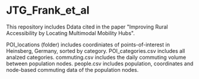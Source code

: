 # JTG_Frank_et_al
This repository includes Ddata cited in the paper "Improving Rural Accessibility by Locating Multimodal Mobility Hubs".

POI_locations (folder) includes coordiniates of points-of-interest in Heinsberg, Germany, sorted by category.
POI_categories.csv includes all analzed categories.
commuting.csv includes the daily commuting volume between population nodes.
people.csv includes population, coordinates and node-based commuting data of the population nodes.
